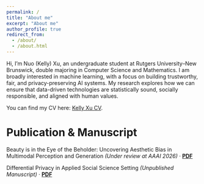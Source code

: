 ```yaml
---
permalink: /
title: "About me"
excerpt: "About me"
author_profile: true
redirect_from: 
  - /about/
  - /about.html
---
```


Hi, I’m Nuo (Kelly) Xu, an undergraduate student at Rutgers University–New Brunswick, double majoring in Computer Science and Mathematics. I am broadly interested in machine learning, with a focus on building trustworthy, fair, and privacy-preserving AI systems. My research explores how we can ensure that data-driven technologies are statistically sound, socially responsible, and aligned with human values.

You can find my CV here: [Kelly Xu CV](../assets/Kelly_Xu_CV.pdf).

# Publication & Manuscript

Beauty is in the Eye of the Beholder: Uncovering Aesthetic Bias in Multimodal Perception and Generation 
*(Under review at AAAI 2026)* · [**PDF**](../assets/Beauty_is_in_the_Eye_of_.pdf)

Differential Privacy in Applied Social Science Setting 
*(Unpublished Manuscript)* · [**PDF**](../assets/Differential_Privacy_Applied_Social_Science.pdf)
